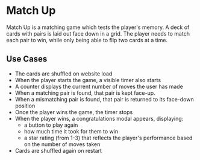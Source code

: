 # Match Up
Match Up is a matching game which tests the player's memory. A deck of cards with pairs is laid out face down in a grid. The player needs to match each pair to win, while only being able to flip two cards at a time.

## Use Cases
- The cards are shuffled on website load
- When the player starts the game, a visible timer also starts
- A counter displays the current number of moves the user has made
- When a matching pair is found, that pair is kept face-up.
- When a mismatching pair is found, that pair is returned to its face-down position
- Once the player wins the game, the timer stops
- When the player wins, a congratulations modal appears, displaying:
    - a button to play again
    - how much time it took for them to win
    - a star rating (from 1-3) that reflects the player's performance based on the number of moves taken
 - Cards are shuffled again on restart
